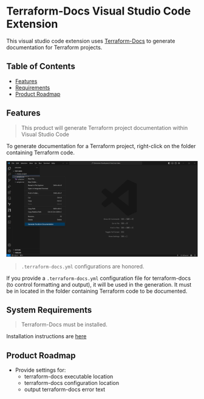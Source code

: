 # Terraform-Docs Visual Studio Code Extension

This visual studio code extension uses [Terraform-Docs](https://github.com/terraform-docs/terraform-docs) to generate documentation for Terraform projects.

## Table of Contents
<!-- TOC depthFrom:2 depthTo:2 updateOnSave:false -->

- [Features](#features)
- [Requirements](#requirements)
- [Product Roadmap](#product-roadmap)

## Features

> This product will generate Terraform project documentation within Visual Studio Code

To generate documentation for a Terraform project, right-click on the folder containing Terraform code.

![Right-Click Demo](docs/images/right-click-demo.jpg)

> ```.terraform-docs.yml``` configurations are honored.

If you provide a ```.terraform-docs.yml``` configuration file for terraform-docs (to control formatting and output), it will be used in the generation. It must be in located in the folder containing Terraform code to be documented.

## System Requirements

> Terraform-Docs must be installed.

Installation instructions are [here](https://github.com/terraform-docs/terraform-docs#installation)

## Product Roadmap

* Provide settings for:
    * terraform-docs executable location
    * terraform-docs configuration location
    * output terraform-docs error text
